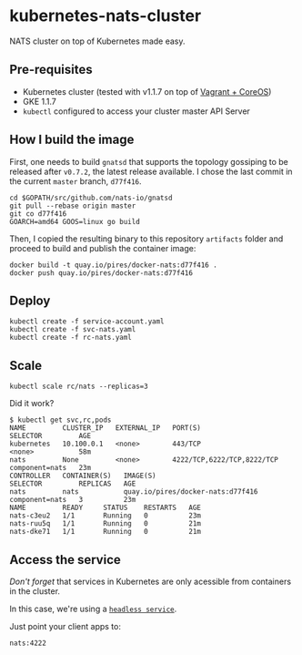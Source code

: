 # kubernetes-nats-cluster
NATS cluster on top of Kubernetes made easy.

## Pre-requisites

* Kubernetes cluster (tested with v1.1.7 on top of [Vagrant + CoreOS](https://github.com/pires/kubernetes-vagrant-coreos-cluster))
* GKE 1.1.7
* `kubectl` configured to access your cluster master API Server

## How I build the image

First, one needs to build `gnatsd` that supports the topology gossiping to be released after `v0.7.2`, the latest release available. I chose the last commit in the current `master` branch, `d77f416`.
```
cd $GOPATH/src/github.com/nats-io/gnatsd
git pull --rebase origin master
git co d77f416
GOARCH=amd64 GOOS=linux go build
```

Then, I copied the resulting binary to this repository `artifacts` folder and proceed to build and publish the container image:
```
docker build -t quay.io/pires/docker-nats:d77f416 .
docker push quay.io/pires/docker-nats:d77f416
```

## Deploy

```
kubectl create -f service-account.yaml
kubectl create -f svc-nats.yaml
kubectl create -f rc-nats.yaml
```

## Scale

```
kubectl scale rc/nats --replicas=3
```

Did it work?

```
$ kubectl get svc,rc,pods
NAME         CLUSTER_IP   EXTERNAL_IP   PORT(S)                      SELECTOR         AGE
kubernetes   10.100.0.1   <none>        443/TCP                      <none>           58m
nats         None         <none>        4222/TCP,6222/TCP,8222/TCP   component=nats   23m
CONTROLLER   CONTAINER(S)   IMAGE(S)                            SELECTOR         REPLICAS   AGE
nats         nats           quay.io/pires/docker-nats:d77f416   component=nats   3          23m
NAME         READY     STATUS    RESTARTS   AGE
nats-c3eu2   1/1       Running   0          23m
nats-ruu5q   1/1       Running   0          21m
nats-dke71   1/1       Running   0          21m
```

## Access the service

*Don't forget* that services in Kubernetes are only acessible from containers in the cluster.

In this case, we're using a [`headless service`](http://kubernetes.io/v1.1/docs/user-guide/services.html#headless-services).

Just point your client apps to:
```
nats:4222
```
